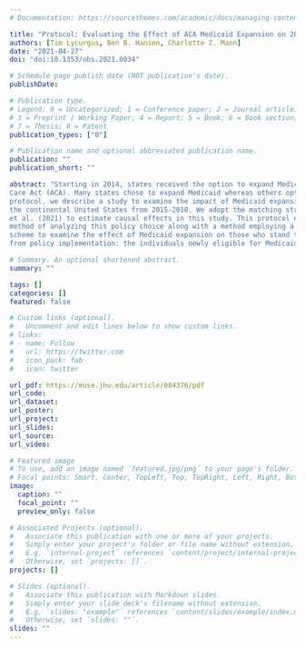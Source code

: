 ```yaml
---
# Documentation: https://sourcethemes.com/academic/docs/managing-content/

title: "Protocol: Evaluating the Effect of ACA Medicaid Expansion on 2015-2018 Mortality Through Matching and Weighting"
authors: [Tim Lycurgus, Ben B. Hansen, Charlotte Z. Mann]
date: "2021-04-27"
doi: "doi:10.1353/obs.2021.0034"

# Schedule page publish date (NOT publication's date).
publishDate:

# Publication type.
# Legend: 0 = Uncategorized; 1 = Conference paper; 2 = Journal article;
# 3 = Preprint / Working Paper; 4 = Report; 5 = Book; 6 = Book section;
# 7 = Thesis; 8 = Patent
publication_types: ["0"]

# Publication name and optional abbreviated publication name.
publication: ""
publication_short: ""

abstract: "Starting in 2014, states received the option to expand Medicaid through the Affordable
Care Act (ACA). Many states chose to expand Medicaid whereas others opted out. In this
protocol, we describe a study to examine the impact of Medicaid expansion on mortality in
the continental United States from 2015-2018. We adopt the matching structure of Mann
et al. (2021) to estimate causal effects in this study. This protocol outlines both a standard
method of analyzing this policy choice along with a method employing a novel weighting
scheme to examine the effect of Medicaid expansion on those who stand to benefit most
from policy implementation: the individuals newly eligible for Medicaid."

# Summary. An optional shortened abstract.
summary: ""

tags: []
categories: []
featured: false

# Custom links (optional).
#   Uncomment and edit lines below to show custom links.
# links:
# - name: Follow
#   url: https://twitter.com
#   icon_pack: fab
#   icon: twitter

url_pdf: https://muse.jhu.edu/article/804376/pdf
url_code:
url_dataset:
url_poster:
url_project:
url_slides:
url_source:
url_video:

# Featured image
# To use, add an image named `featured.jpg/png` to your page's folder.
# Focal points: Smart, Center, TopLeft, Top, TopRight, Left, Right, BottomLeft, Bottom, BottomRight.
image:
  caption: ""
  focal_point: ""
  preview_only: false

# Associated Projects (optional).
#   Associate this publication with one or more of your projects.
#   Simply enter your project's folder or file name without extension.
#   E.g. `internal-project` references `content/project/internal-project/index.md`.
#   Otherwise, set `projects: []`.
projects: []

# Slides (optional).
#   Associate this publication with Markdown slides.
#   Simply enter your slide deck's filename without extension.
#   E.g. `slides: "example"` references `content/slides/example/index.md`.
#   Otherwise, set `slides: ""`.
slides: ""
---
```

